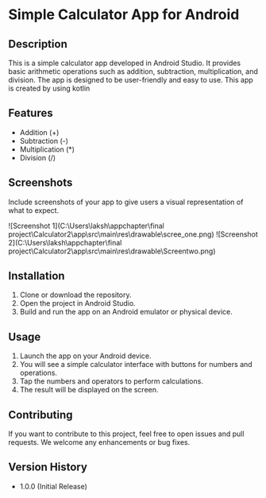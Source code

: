 # Simple Calculator App for Android

## Description
This is a simple calculator app developed in Android Studio. It provides basic arithmetic operations such as addition, subtraction, multiplication, and division. The app is designed to be user-friendly and easy to use.
This app is created by using kotlin
## Features
- Addition (+)
- Subtraction (-)
- Multiplication (*)
- Division (/)

## Screenshots
Include screenshots of your app to give users a visual representation of what to expect.

![Screenshot 1](C:\Users\laksh\appchapter\final project\Calculator2\app\src\main\res\drawable\scree_one.png)
![Screenshot 2](C:\Users\laksh\appchapter\final project\Calculator2\app\src\main\res\drawable\Screentwo.png)

## Installation
1. Clone or download the repository.
2. Open the project in Android Studio.
3. Build and run the app on an Android emulator or physical device.

## Usage
1. Launch the app on your Android device.
2. You will see a simple calculator interface with buttons for numbers and operations.
3. Tap the numbers and operators to perform calculations.
4. The result will be displayed on the screen.

## Contributing
If you want to contribute to this project, feel free to open issues and pull requests. We welcome any enhancements or bug fixes.


## Version History
- 1.0.0 (Initial Release)

